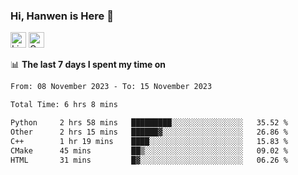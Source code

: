 ### Hi, Hanwen is Here 👋
<p>
	<a href="https://www.linkedin.com/in/liu-hanwen/"><img src="https://img.shields.io/badge/@hanwen-0A66C2?style=flat&logo=LinkedIn&logoColor=white" alt="Linkedin"  height="25px"/></a> 
	<a href="https://scholar.google.com/citations?user=HDF0su0AAAAJ"><img src="https://img.shields.io/badge/scholar-4385FE.svg?&style=plastic&logo=google-scholar&logoColor=white" alt="Google Scholar" height="25px"> </a>
</p>

📊 **The last 7 days I spent my time on** 
<!--START_SECTION:waka-->

```txt
From: 08 November 2023 - To: 15 November 2023

Total Time: 6 hrs 8 mins

Python     2 hrs 58 mins   █████████░░░░░░░░░░░░░░░░   35.52 %
Other      2 hrs 15 mins   ██████▓░░░░░░░░░░░░░░░░░░   26.86 %
C++        1 hr 19 mins    ████░░░░░░░░░░░░░░░░░░░░░   15.83 %
CMake      45 mins         ██▒░░░░░░░░░░░░░░░░░░░░░░   09.02 %
HTML       31 mins         █▓░░░░░░░░░░░░░░░░░░░░░░░   06.26 %
```

<!--END_SECTION:waka-->


<!--
**david990917/david990917** is a ✨ _special_ ✨ repository because its `README.md` (this file) appears on your GitHub profile.

Here are some ideas to get you started:

- 🔭 I’m currently working on ...
- 🌱 I’m currently learning ...
- 👯 I’m looking to collaborate on ...
- 🤔 I’m looking for help with ...
- 💬 Ask me about ...
- 📫 How to reach me: ...
- 😄 Pronouns: ...
- ⚡ Fun fact: ...
-->

